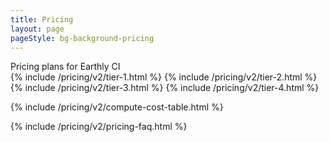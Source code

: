 ```yaml
---
title: Pricing
layout: page
pageStyle: bg-background-pricing
---
```


<link rel="stylesheet" href="/assets/css/subpage.css">

<div class="text-xl lg:text-2xl text-slate-500 -mt-4 pt-1 pb-3">
    Pricing plans for Earthly CI 
</div>

<div class="grid grid-cols-1 gap-4 lg:gap-2 lg:grid-cols-4 mb-12 relative z-10">
  {% include /pricing/v2/tier-1.html  %}
  {% include /pricing/v2/tier-2.html  %}
  {% include /pricing/v2/tier-3.html  %}
  {% include /pricing/v2/tier-4.html  %}

</div>

{% include /pricing/v2/compute-cost-table.html  %}

{% include /pricing/v2/pricing-faq.html  %}
